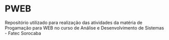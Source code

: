 # PWEB

Repositório utilizado para realização das atividades da matéria de Progamação para WEB no curso de Análise e Desenvolvimento de Sistemas - Fatec Sorocaba
